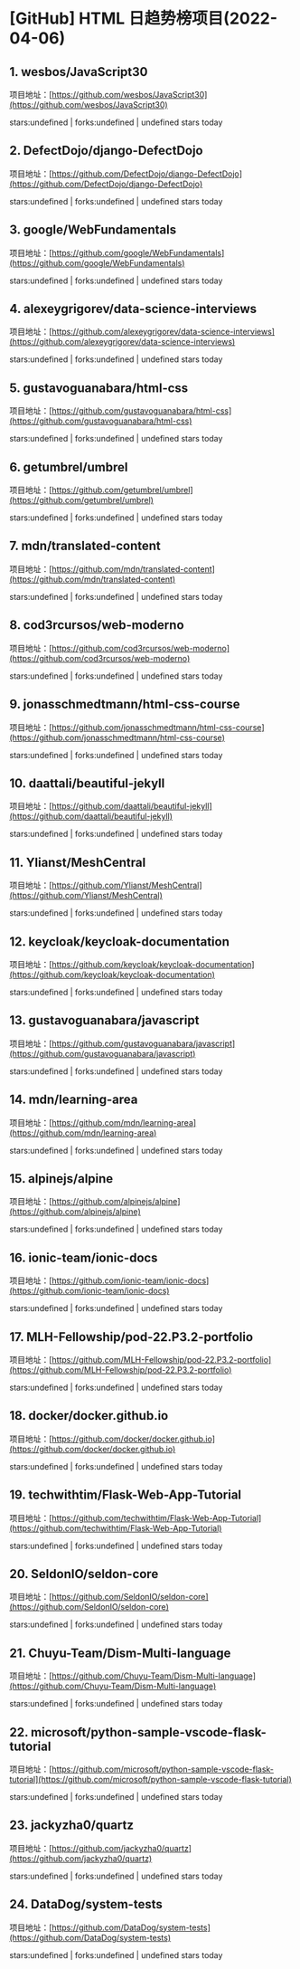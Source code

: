 # [GitHub] HTML 日趋势榜项目(2022-04-06)

## 1. wesbos/JavaScript30 

项目地址：[https://github.com/wesbos/JavaScript30](https://github.com/wesbos/JavaScript30)

stars:undefined | forks:undefined | undefined stars today 



## 2. DefectDojo/django-DefectDojo 

项目地址：[https://github.com/DefectDojo/django-DefectDojo](https://github.com/DefectDojo/django-DefectDojo)

stars:undefined | forks:undefined | undefined stars today 



## 3. google/WebFundamentals 

项目地址：[https://github.com/google/WebFundamentals](https://github.com/google/WebFundamentals)

stars:undefined | forks:undefined | undefined stars today 



## 4. alexeygrigorev/data-science-interviews 

项目地址：[https://github.com/alexeygrigorev/data-science-interviews](https://github.com/alexeygrigorev/data-science-interviews)

stars:undefined | forks:undefined | undefined stars today 



## 5. gustavoguanabara/html-css 

项目地址：[https://github.com/gustavoguanabara/html-css](https://github.com/gustavoguanabara/html-css)

stars:undefined | forks:undefined | undefined stars today 



## 6. getumbrel/umbrel 

项目地址：[https://github.com/getumbrel/umbrel](https://github.com/getumbrel/umbrel)

stars:undefined | forks:undefined | undefined stars today 



## 7. mdn/translated-content 

项目地址：[https://github.com/mdn/translated-content](https://github.com/mdn/translated-content)

stars:undefined | forks:undefined | undefined stars today 



## 8. cod3rcursos/web-moderno 

项目地址：[https://github.com/cod3rcursos/web-moderno](https://github.com/cod3rcursos/web-moderno)

stars:undefined | forks:undefined | undefined stars today 



## 9. jonasschmedtmann/html-css-course 

项目地址：[https://github.com/jonasschmedtmann/html-css-course](https://github.com/jonasschmedtmann/html-css-course)

stars:undefined | forks:undefined | undefined stars today 



## 10. daattali/beautiful-jekyll 

项目地址：[https://github.com/daattali/beautiful-jekyll](https://github.com/daattali/beautiful-jekyll)

stars:undefined | forks:undefined | undefined stars today 



## 11. Ylianst/MeshCentral 

项目地址：[https://github.com/Ylianst/MeshCentral](https://github.com/Ylianst/MeshCentral)

stars:undefined | forks:undefined | undefined stars today 



## 12. keycloak/keycloak-documentation 

项目地址：[https://github.com/keycloak/keycloak-documentation](https://github.com/keycloak/keycloak-documentation)

stars:undefined | forks:undefined | undefined stars today 



## 13. gustavoguanabara/javascript 

项目地址：[https://github.com/gustavoguanabara/javascript](https://github.com/gustavoguanabara/javascript)

stars:undefined | forks:undefined | undefined stars today 



## 14. mdn/learning-area 

项目地址：[https://github.com/mdn/learning-area](https://github.com/mdn/learning-area)

stars:undefined | forks:undefined | undefined stars today 



## 15. alpinejs/alpine 

项目地址：[https://github.com/alpinejs/alpine](https://github.com/alpinejs/alpine)

stars:undefined | forks:undefined | undefined stars today 



## 16. ionic-team/ionic-docs 

项目地址：[https://github.com/ionic-team/ionic-docs](https://github.com/ionic-team/ionic-docs)

stars:undefined | forks:undefined | undefined stars today 



## 17. MLH-Fellowship/pod-22.P3.2-portfolio 

项目地址：[https://github.com/MLH-Fellowship/pod-22.P3.2-portfolio](https://github.com/MLH-Fellowship/pod-22.P3.2-portfolio)

stars:undefined | forks:undefined | undefined stars today 



## 18. docker/docker.github.io 

项目地址：[https://github.com/docker/docker.github.io](https://github.com/docker/docker.github.io)

stars:undefined | forks:undefined | undefined stars today 



## 19. techwithtim/Flask-Web-App-Tutorial 

项目地址：[https://github.com/techwithtim/Flask-Web-App-Tutorial](https://github.com/techwithtim/Flask-Web-App-Tutorial)

stars:undefined | forks:undefined | undefined stars today 



## 20. SeldonIO/seldon-core 

项目地址：[https://github.com/SeldonIO/seldon-core](https://github.com/SeldonIO/seldon-core)

stars:undefined | forks:undefined | undefined stars today 



## 21. Chuyu-Team/Dism-Multi-language 

项目地址：[https://github.com/Chuyu-Team/Dism-Multi-language](https://github.com/Chuyu-Team/Dism-Multi-language)

stars:undefined | forks:undefined | undefined stars today 



## 22. microsoft/python-sample-vscode-flask-tutorial 

项目地址：[https://github.com/microsoft/python-sample-vscode-flask-tutorial](https://github.com/microsoft/python-sample-vscode-flask-tutorial)

stars:undefined | forks:undefined | undefined stars today 



## 23. jackyzha0/quartz 

项目地址：[https://github.com/jackyzha0/quartz](https://github.com/jackyzha0/quartz)

stars:undefined | forks:undefined | undefined stars today 



## 24. DataDog/system-tests 

项目地址：[https://github.com/DataDog/system-tests](https://github.com/DataDog/system-tests)

stars:undefined | forks:undefined | undefined stars today 



